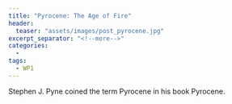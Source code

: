 ```yaml
---
title: "Pyrocene: The Age of Fire"
header:
  teaser: "assets/images/post_pyrocene.jpg"
excerpt_separator: "<!--more-->"
categories:
  - 
tags:
  - WP1
---
```


Stephen J. Pyne coined the term Pyrocene in his book Pyrocene.
